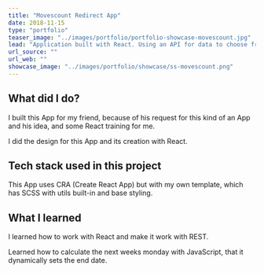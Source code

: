 ```yaml
---
title: "Movescount Redirect App"
date: 2018-11-15
type: "portfolio"
teaser_image: "../images/portfolio/portfolio-showcase-movescount.jpg"
lead: "Application built with React. Using an API for data to choose from a dropdown list."
url_source: ""
url_web: ""
showcase_image: "../images/portfolio/showcase/ss-movescount.png"
---
```


## What did I do?

I built this App for my friend, because of his request for this kind of an App and his idea, and some React training for me.

I did the design for this App and its creation with React.


## Tech stack used in this project

This App uses CRA (Create React App) but with my own template, which has SCSS with utils built-in and base styling.

## What I learned

I learned how to work with React and make it work with REST.

Learned how to calculate the next weeks monday with JavaScript, that it dynamically sets the end date.